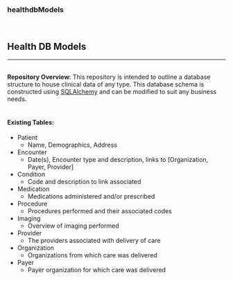 ### healthdbModels
<br />

## __Health DB Models__ ##
---
<br />__Repository Overview__: This repository is intended to outline a database structure to house clinical data of any type. This database schema is constructed using [SQLAlchemy](https://www.sqlalchemy.org) and can be modified to suit any business needs.
<br />
<br />
#### __Existing Tables__:
- Patient
    - Name, Demographics, Address
- Encounter
    - Date(s), Encounter type and description, links to [Organization, Payer, Provider]
- Condition
    - Code and description to link associated
- Medication
    - Medications administered and/or prescribed
- Procedure
    - Procedures performed and their associated codes
- Imaging
    - Overview of imaging performed
- Provider
    - The providers associated with delivery of care
- Organization
    - Organizations from which care was delivered
- Payer
    - Payer organization for which care was delivered
<br />
